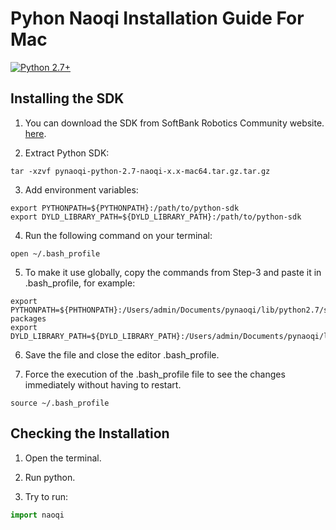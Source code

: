 # Pyhon Naoqi Installation Guide For Mac

<div align="left">

<a href="https://www.python.org/downloads/"><img alt="Python 2.7+" src="https://img.shields.io/badge/python-2.7+-yellow.svg" /></a>


## Installing the SDK

1. You can download the SDK from SoftBank Robotics Community website. [here](https://community.aldebaran.com/en/resources/software/language/en-gb/field_software_type/sdk/robot/nao-2).


2. Extract Python SDK: 

```
tar -xzvf pynaoqi-python-2.7-naoqi-x.x-mac64.tar.gz.tar.gz
```

3. Add environment variables:

```
export PYTHONPATH=${PYTHONPATH}:/path/to/python-sdk
export DYLD_LIBRARY_PATH=${DYLD_LIBRARY_PATH}:/path/to/python-sdk
```

4. Run the following command on your terminal:

``` 
open ~/.bash_profile 
```

5. To make it use globally, copy the commands from Step-3 and paste it in .bash_profile, for example: 

```
export PYTHONPATH=${PHTHONPATH}:/Users/admin/Documents/pynaoqi/lib/python2.7/site-packages
export DYLD_LIBRARY_PATH=${DYLD_LIBRARY_PATH}:/Users/admin/Documents/pynaoqi/lib
```


6. Save the file and close the editor .bash_profile.

7. Force the execution of the .bash_profile file to see the changes immediately without having to restart.

``` 
source ~/.bash_profile 
```


## Checking the Installation

1. Open the terminal.

2. Run python.

3. Try to run:

```python
import naoqi
```
